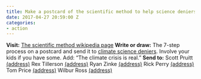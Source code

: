 ```yaml
---
title: Make a postcard of the scientific method to help science deniers.
date: 2017-04-27 20:59:00 Z
categories:
- action
---
```


**Visit:** [The scientific method wikipedia page](https://simple.wikipedia.org/wiki/Scientific_method?utm_source=NW+Indivisible+Members&utm_campaign=7203dfa2c4-EMAIL_ACTIONS_2017_03_14&utm_medium=email&utm_term=0_fe744d2a25-7203dfa2c4-8191803)
**Write or draw:** The 7-step process on a postcard and send it to [climate science deniers](https://www.theguardian.com/environment/2016/dec/15/trump-cabinet-climate-change-deniers?utm_source=NW+Indivisible+Members&utm_campaign=7203dfa2c4-EMAIL_ACTIONS_2017_03_14&utm_medium=email&utm_term=0_fe744d2a25-7203dfa2c4-8191803). Involve your kids if you have some. Add: “The climate crisis is real.”
**Send to:**
Scott Pruitt [(address)](https://www.epa.gov/aboutepa/mailing-addresses-and-phone-numbers?utm_source=NW+Indivisible+Members&utm_campaign=7203dfa2c4-EMAIL_ACTIONS_2017_03_14&utm_medium=email&utm_term=0_fe744d2a25-7203dfa2c4-8191803#HQ)
Rex Tillerson [(address)](https://www.state.gov/r/pa/ei/subject/?utm_source=NW+Indivisible+Members&utm_campaign=7203dfa2c4-EMAIL_ACTIONS_2017_03_14&utm_medium=email&utm_term=0_fe744d2a25-7203dfa2c4-8191803)
Ryan Zinke [(address)](https://www.doi.gov/contact-us?utm_source=NW+Indivisible+Members&utm_campaign=7203dfa2c4-EMAIL_ACTIONS_2017_03_14&utm_medium=email&utm_term=0_fe744d2a25-7203dfa2c4-8191803)
Rick Perry [(address)](https://energy.gov/contact-us?utm_source=NW+Indivisible+Members&utm_campaign=7203dfa2c4-EMAIL_ACTIONS_2017_03_14&utm_medium=email&utm_term=0_fe744d2a25-7203dfa2c4-8191803)
Tom Price [(address)](https://www.hhs.gov/about/contact-us/index.html?language=es&utm_source=NW+Indivisible+Members&utm_campaign=7203dfa2c4-EMAIL_ACTIONS_2017_03_14&utm_medium=email&utm_term=0_fe744d2a25-7203dfa2c4-8191803)
Wilbur Ross [(address)](https://www.usa.gov/federal-agencies/u-s-department-of-commerce?utm_source=NW+Indivisible+Members&utm_campaign=7203dfa2c4-EMAIL_ACTIONS_2017_03_14&utm_medium=email&utm_term=0_fe744d2a25-7203dfa2c4-8191803)